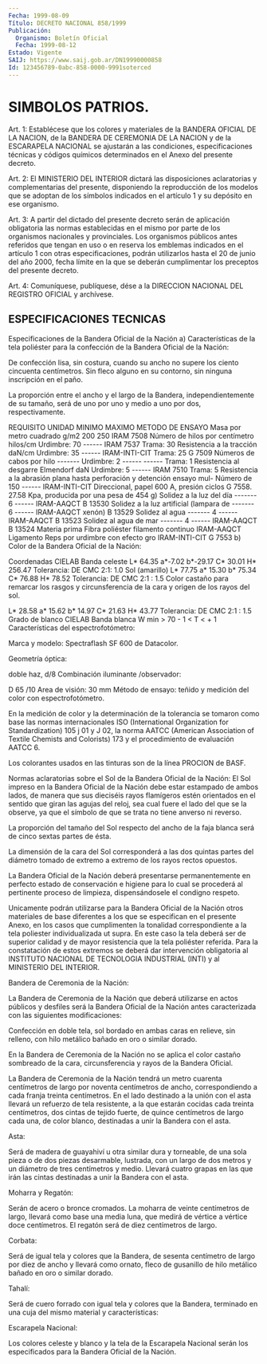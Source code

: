 ```yaml
---
Fecha: 1999-08-09
Título: DECRETO NACIONAL 858/1999
Publicación:
  Organismo: Boletín Oficial
  Fecha: 1999-08-12
Estado: Vigente
SAIJ: https://www.saij.gob.ar/DN19990000858
Id: 123456789-0abc-858-0000-9991soterced
---
```

# SIMBOLOS PATRIOS.

<a id="1"></a>
Art. 1: Establécese que los colores y materiales de la BANDERA OFICIAL DE LA NACION, de la BANDERA DE CEREMONIA DE LA NACION y de la ESCARAPELA NACIONAL se ajustarán a las condiciones, especificaciones técnicas y códigos químicos determinados en el Anexo del presente decreto.

<a id="2"></a>
Art. 2: El MINISTERIO DEL INTERIOR dictará las disposiciones aclaratorias y complementarias del presente, disponiendo la reproducción de los modelos que se adoptan de los símbolos indicados en el artículo 1 y su depósito en ese organismo.

<a id="3"></a>
Art. 3: A partir del dictado del presente decreto  serán  de aplicación obligatoria las normas establecidas en el mismo por parte de los organismos nacionales y provinciales. Los organismos públicos antes referidos que tengan en uso o en reserva los emblemas indicados en el artículo 1 con otras especificaciones, podrán utilizarlos hasta el 20 de junio del año 2000, fecha límite en la que se deberán cumplimentar los preceptos del presente decreto.

<a id="4"></a>
Art. 4: Comuníquese, publíquese, dése a la DIRECCION NACIONAL DEL REGISTRO OFICIAL y archívese.

## ESPECIFICACIONES TECNICAS

<a id="1"></a>
Especificaciones de la Bandera Oficial de la Nación a) Características de la tela poliéster para  la  confección de la Bandera Oficial de la Nación:

De confección lisa, sin costura, cuando su ancho no supere los ciento cincuenta centímetros.  Sin fleco alguno en su contorno, sin ninguna inscripción en el paño.

La proporción entre el ancho y el largo de la Bandera, independientemente de su tamaño, será de uno por uno y medio a uno por dos, respectivamente.

  REQUISITO                	        UNIDAD  		MINIMO  	MAXIMO  	METODO DE ENSAYO Masa por metro cuadrado  		g/m2            	200             250          	IRAM 7508 Número de hilos por centímetro  	hilos/cm  		Urdimbre: 70    ------ 	IRAM 7537                                    				Trama: 30  Resistencia a la tracción       	daN/cm    		Urdimbre: 35    ------ IRAM-INTI-CIT 								Trama: 25                 	G 7509  Números de cabos por hilo               -------                 Urdimbre: 2 ------		------                            					Trama:  1 	 Resistencia al desgarre Elmendorf       daN     		Urdimbre: 5     ------		IRAM 7510                             					Trama: 5  Resistencia a la abrasión plana hasta  perforación y detención ensayo mul- 	Número de 	150		------		IRAM-INTI-CIT Direccional, papel 600 A, presión       ciclos                         				G 7558. 27.58 Kpa, producida por una pesa de 454 g)  Solidez a la luz del día                -------         	6		------ IRAM-AAQCT 											B 13530  Solidez a la luz artificial (lampara de -------        		6		------ IRAM-AAQCT  xenón)                                                  					B 13529  Solidez al agua              		-------			4               ------ IRAM-AAQCT                                                       						B 13523  Solidez al agua de mar                  ------- 		4               ------ 	IRAM-AAQCT           											B 13524  Materia prima   			Fibra poliéster filamento continuo      		IRAM-AAQCT Ligamento       			Reps por urdimbre con efecto gro 		IRAM-INTI-CIT                                          							G 7553  b) Color de la Bandera Oficial de la Nación:

Coordenadas CIELAB Banda celeste L* 64.35 a*-7.02 b*-29.17 C* 30.01 H* 256.47 Tolerancia: DE CMC 2:1: 1.0 Sol (amarillo) L* 77.75 a* 15.30 b* 75.34 C* 76.88 H* 78.52 Tolerancia: DE CMC 2:1 : 1.5 Color castaño para remarcar los rasgos y circunsferencia de la cara y origen de los rayos del sol.

L* 28.58 a* 15.62 b* 14.97 C* 21.63 H* 43.77 Tolerancia: DE CMC 2:1 :  1.5 Grado de blanco CIELAB Banda blanca W min > 70 - 1 < T < + 1 Características del espectrofotómetro:

Marca y modelo: Spectraflash SF 600 de Datacolor.

Geometría óptica:

doble haz, d/8 Combinación iluminante /observador:

D 65 /10 Area de visión: 30 mm Método de ensayo: teñido y medición del color con espectrofotómetro.

En  la medición de color y la determinación  de  la  tolerancia  se tomaron como  base  las  normas internacionales ISO (International Organization for Standardization)  105  j 01 y J 02, la norma AATCC (American Association of Textile Chemists  and  Colorists) 173 y el procedimiento de evaluación AATCC 6.

Los  colorantes usados en las tinturas son de la línea  PROCION  de BASF.

Normas  aclaratorias  sobre  el  Sol  de  la  Bandera Oficial de la Nación: El  Sol  impreso  en  la  Bandera Oficial de la Nación  debe  estar estampado de  ambos lados, de  manera  que  sus  dieciséis  rayos flamígeros estén orientados en el sentido que giran las agujas del reloj, sea cual fuere el lado  del  que se  la  observe, ya que el símbolo de que se trata no tiene anverso ni reverso.

La proporción del tamaño del Sol respecto del ancho  de  la  faja blanca será de cinco sextas partes de ésta.

La dimensión de la cara del Sol  corresponderá a las dos quintas partes del diámetro tomado de extremo a extremo de los rayos rectos opuestos.

La Bandera Oficial de la Nación deberá  presentarse permanentemente en perfecto estado  de conservación e higiene para lo cual se procederá al pertinente proceso de limpieza, dispensándosele el condigno respeto.

Unicamente podrán utilizarse para la Bandera Oficial de la Nación otros materiales de base diferentes a los que se especifican en el presente   Anexo, en los casos que cumplimenten la tonalidad correspondiente a la tela poliester individualizada ut supra. En este  caso la tela deberá ser de superior calidad y de mayor resistencia que la tela poliéster referida. Para la constatación de estos extremos se deberá dar intervención obligatoria al INSTITUTO NACIONAL DE TECNOLOGIA INDUSTRIAL (INTI) y al MINISTERIO DEL INTERIOR.

Bandera de Ceremonia de la Nación:

La Bandera de Ceremonia de la Nación que deberá utilizarse en actos públicos y desfiles será la Bandera Oficial de la Nación antes caracterizada con las siguientes modificaciones:

Confección en doble tela, sol bordado en ambas caras en relieve, sin relleno, con hilo metálico bañado en oro o similar dorado.

En la Bandera  de Ceremonia de la Nación no se  aplica  el  color castaño sombreado de la cara, circunsferencia y rayos de la Bandera Oficial.

La Bandera de Ceremonia  de  la  Nación  tendrá  un  metro cuarenta centímetros de largo por noventa centímetros de ancho, correspondiendo  a  cada  franja treinta centímetros. En el  lado destinado  a  la  unión con el asta llevará un refuerzo de tela resistente, a la que  estarán cocidas cada treinta centímetros, dos cintas de tejido fuerte,  de  quince centímetros de largo cada una, de  color  blanco,  destinadas  a  unir  la  Bandera  con  el asta.

Asta:

Será de madera de guayahiví u otra similar dura y torneable, de una sola pieza o de dos piezas desarmable,  lustrada,  con  un largo de dos  metros  y  un diámetro  de  tres centímetros y medio. Llevará cuatro  grapas  en las que irán las cintas  destinadas  a  unir  la Bandera con el asta.

Moharra y Regatón:

Serán de acero o  bronce cromados. La moharra de veinte centímetros de largo, llevará como base una media luna, que medirá de vértice a vértice doce centímetros.  El  regatón  será de diez centímetros de largo.

Corbata:

Será de igual tela y colores que la Bandera,  de sesenta centímetro de  largo por  diez  de  ancho  y  llevará como ornato,  fleco  de gusanillo  de  hilo metálico  bañado  en   oro  o  similar  dorado.

Tahalí:

Será  de  cuero forrado con igual tela y colores  que  la  Bandera, terminado en  una  cuja  del  mismo  material  y  características:

Escarapela Nacional:

Los colores  celeste  y  blanco y la tela de la Escarapela Nacional serán  los especificados para  la  Bandera  Oficial  de  la  Nación.